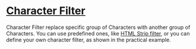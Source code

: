 # [Character Filter](https://www.elastic.co/guide/en/elasticsearch/reference/current/analysis-charfilters.html)

Character Filter replace specific group of Characters with another group of Characters.
You can use predefined ones, like [HTML Strip filter](https://www.elastic.co/guide/en/elasticsearch/reference/current/analysis-htmlstrip-charfilter.html), or you can define your own character filter, as shown in the practical example.
